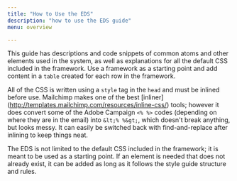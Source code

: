```yaml
---
title: "How to Use the EDS"
description: "how to use the EDS guide"
menu: overview

---
```


This guide has descriptions and code snippets of common atoms and other elements used in the system, as well as explanations for all the default CSS included in the framework. Use a framework as a starting point and add content in a `table` created for each row in the framework.

All of the CSS is written using a `style` tag in the `head` and must be inlined before use. Mailchimp makes one of the best [inliner] (http://templates.mailchimp.com/resources/inline-css/) tools; however it does convert some of the Adobe Campaign `<% %>` codes (depending on where they are in the email) into `&lt;% %&gt;`, which doesn't break anything, but looks messy. It can easily be switched back with find-and-replace after inlining to keep things neat.

The EDS is not limited to the default CSS included in the framework; it is meant to be used as a starting point. If an element is needed that does not already exist, it can be added as long as it follows the style guide structure and rules.
